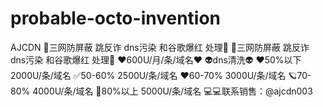# probable-octo-invention
AJCDN 🚀三网防屏蔽 跳反诈 dns污染 和谷歌爆红 处理🚀 🚀三网防屏蔽 跳反诈 dns污染 和谷歌爆红 处理🚀 ❤️600U/月/条/域名❤️  👽dns清洗👽 ❤️50%以下    2000U/条/域名 ✅50-60%      2500U/条/域名 ❤️60-70%      3000U/条/域名 🪐70-80%      4000U/条/域名 🚀80%以上    5000U/条/域名 💻💻联系销售：@ajcdn003
